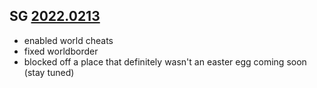 ## SG [2022.0213](https://github.com/plex1on/Survival-Games-Map/releases/tag/2022.0213)

- enabled world cheats
- fixed worldborder
- blocked off a place that definitely wasn't an easter egg coming soon (stay tuned)